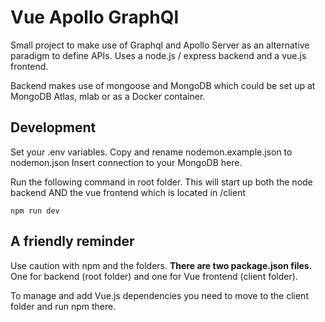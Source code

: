 # Vue Apollo GraphQl
Small project to make use of Graphql and Apollo Server as an alternative paradigm to define APIs.
Uses a node.js / express backend and a vue.js frontend.

Backend makes use of mongoose and MongoDB which could be set up at MongoDB Atlas, mlab or as a Docker container.

## Development
Set your .env variables. Copy and rename nodemon.example.json to nodemon.json
Insert connection to your MongoDB here.


Run the following command in root folder. This will start up both the node backend AND the vue frontend which is located in /client
```
npm run dev
```

## A friendly reminder
Use caution with npm and the folders. 
**There are two package.json files.** One for backend (root folder) and one for Vue frontend (client folder).

To manage and add Vue.js dependencies you need to move to the client folder and run npm there.

